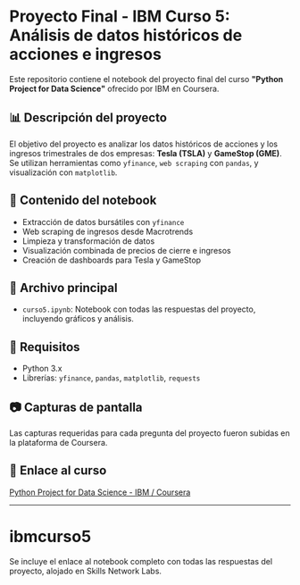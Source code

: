 # Proyecto Final - IBM Curso 5: Análisis de datos históricos de acciones e ingresos

Este repositorio contiene el notebook del proyecto final del curso **"Python Project for Data Science"** ofrecido por IBM en Coursera.

## 📊 Descripción del proyecto

El objetivo del proyecto es analizar los datos históricos de acciones y los ingresos trimestrales de dos empresas: **Tesla (TSLA)** y **GameStop (GME)**. Se utilizan herramientas como `yfinance`, `web scraping` con `pandas`, y visualización con `matplotlib`.

## 🧪 Contenido del notebook

- Extracción de datos bursátiles con `yfinance`
- Web scraping de ingresos desde Macrotrends
- Limpieza y transformación de datos
- Visualización combinada de precios de cierre e ingresos
- Creación de dashboards para Tesla y GameStop

## 📁 Archivo principal

- `curso5.ipynb`: Notebook con todas las respuestas del proyecto, incluyendo gráficos y análisis.

## 📌 Requisitos

- Python 3.x
- Librerías: `yfinance`, `pandas`, `matplotlib`, `requests`

## 📷 Capturas de pantalla

Las capturas requeridas para cada pregunta del proyecto fueron subidas en la plataforma de Coursera.

## 🔗 Enlace al curso

[Python Project for Data Science - IBM / Coursera](https://www.coursera.org/learn/python-project-for-data-science)

---

# ibmcurso5
Se incluye el enlace al notebook completo con todas las respuestas del proyecto, alojado en Skills Network Labs.
